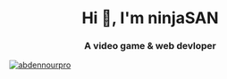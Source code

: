 <h1 align="center">Hi 👋, I'm ninjaSAN</h1>
<h3 align="center">A video game & web devloper</h3>

<p align="left"> <a href="https://twitter.com/abdennourpro" target="blank"><img src="https://img.shields.io/twitter/follow/abdennourpro?logo=twitter&style=for-the-badge" alt="abdennourpro" /></a> </p>
